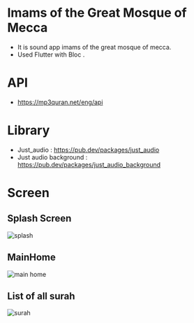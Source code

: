 # Imams of the Great Mosque of Mecca

- It is sound app imams of the great mosque of mecca.
- Used Flutter with Bloc .
# API
- https://mp3quran.net/eng/api
# Library
- Just_audio : https://pub.dev/packages/just_audio
- Just audio background : https://pub.dev/packages/just_audio_background

# Screen
## Splash Screen


![splash](https://user-images.githubusercontent.com/103155342/209447859-d652bd47-e6bb-409f-9e92-e13038c49a13.jpeg)

## MainHome
![main home](https://user-images.githubusercontent.com/103155342/209447885-1e68d8f6-cb65-4d0d-9b63-a6de5197ad02.jpeg)
## List of all surah
![surah](https://user-images.githubusercontent.com/103155342/209447911-b24167f3-dcb8-4132-883c-b508f389e7eb.jpeg)


